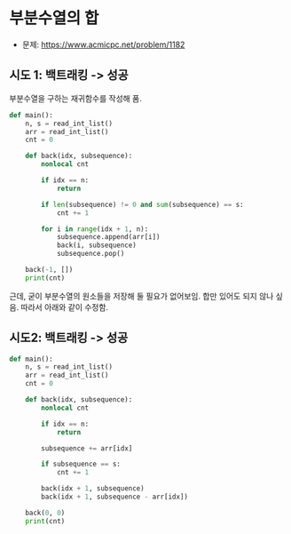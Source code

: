 # 부분수열의 합

- 문제: https://www.acmicpc.net/problem/1182

## 시도 1: 백트래킹 -> 성공
부분수열을 구하는 재귀함수를 작성해 품.
```python
def main():
    n, s = read_int_list()
    arr = read_int_list()
    cnt = 0

    def back(idx, subsequence):
        nonlocal cnt

        if idx == n:
            return

        if len(subsequence) != 0 and sum(subsequence) == s:
            cnt += 1

        for i in range(idx + 1, n):
            subsequence.append(arr[i])
            back(i, subsequence)
            subsequence.pop()

    back(-1, [])
    print(cnt)
```
근데, 굳이 부분수열의 원소들을 저장해 둘 필요가 없어보임.
합만 있어도 되지 않나 싶음.
따라서 아래와 같이 수정함.

## 시도2: 백트래킹 -> 성공
```python
def main():
    n, s = read_int_list()
    arr = read_int_list()
    cnt = 0

    def back(idx, subsequence):
        nonlocal cnt

        if idx == n:
            return

        subsequence += arr[idx]

        if subsequence == s:
            cnt += 1

        back(idx + 1, subsequence)
        back(idx + 1, subsequence - arr[idx])

    back(0, 0)
    print(cnt)
```